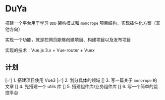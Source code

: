 # DuYa
搭建一个平台用于学习 `DDD` 架构模式和 `monorope` 项目结构，实现插件化方案（其他方向）

实现一个功能，就是在网页能够创建项目、构建项目以及发布项目

实现的技术：Vue.js 3.x + Vue-router + Vuex

## 计划
[✅] 1. 搭建项目使用 Vue3
[✅] 2. 划分具体的领域
[] 3. 写一篇关于 `monorope` 的文章
[] 4. 先搭建一个 utils 库
[] 5. 搭建组件库/业务组件库
[] 6. 写一个简单的监控平台
